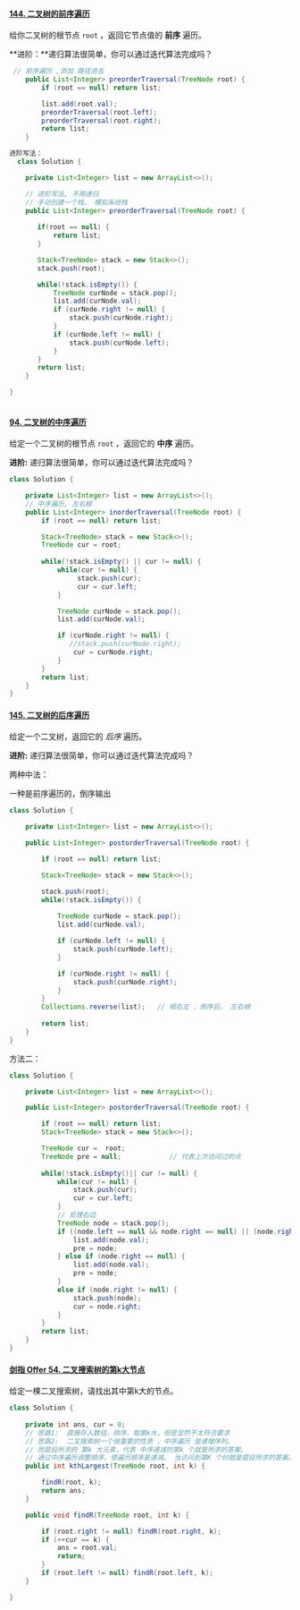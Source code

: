 #### [144. 二叉树的前序遍历](https://leetcode-cn.com/problems/binary-tree-preorder-traversal/)

给你二叉树的根节点 `root` ，返回它节点值的 **前序** 遍历。

**进阶：**递归算法很简单，你可以通过迭代算法完成吗？

```java
 // 前序遍历 ,添加 路径进去
    public List<Integer> preorderTraversal(TreeNode root) {
        if (root == null) return list;

        list.add(root.val);
        preorderTraversal(root.left);
        preorderTraversal(root.right);
        return list;
    }
```





```java
进阶写法：
  class Solution {

    private List<Integer> list = new ArrayList<>();

    // 进阶写法, 不用递归
    // 手动创建一个栈， 模拟系统栈
    public List<Integer> preorderTraversal(TreeNode root) {
       
       if(root == null) {
           return list;
       }

       Stack<TreeNode> stack = new Stack<>();
       stack.push(root);

       while(!stack.isEmpty()) {
           TreeNode curNode = stack.pop();
           list.add(curNode.val);
           if (curNode.right != null) {
               stack.push(curNode.right);
           }
           if (curNode.left != null) {
               stack.push(curNode.left);
           }
       }
       return list;
    }

}
		
```



#### [94. 二叉树的中序遍历](https://leetcode-cn.com/problems/binary-tree-inorder-traversal/)

给定一个二叉树的根节点 `root` ，返回它的 **中序** 遍历。

**进阶:** 递归算法很简单，你可以通过迭代算法完成吗？



```java
class Solution {

    private List<Integer> list = new ArrayList<>();
    // 中序遍历, 左右根
    public List<Integer> inorderTraversal(TreeNode root) {
        if (root == null) return list;

        Stack<TreeNode> stack = new Stack<>();
        TreeNode cur = root;
        
        while(!stack.isEmpty() || cur != null) {
            while(cur != null) {
                 stack.push(cur);
                 cur = cur.left;   
            }

            TreeNode curNode = stack.pop();
            list.add(curNode.val);

            if (curNode.right != null) {
               //stack.push(curNode.right);
                cur = curNode.right;
            }
        }
        return list;
    }
}
```







#### [145. 二叉树的后序遍历](https://leetcode-cn.com/problems/binary-tree-postorder-traversal/)

给定一个二叉树，返回它的 *后序* 遍历。

**进阶:** 递归算法很简单，你可以通过迭代算法完成吗？

两种中法：

一种是前序遍历的，倒序输出

```java
class Solution {

    private List<Integer> list = new ArrayList<>();

    public List<Integer> postorderTraversal(TreeNode root) {

        if (root == null) return list;

        Stack<TreeNode> stack = new Stack<>();

        stack.push(root);
        while(!stack.isEmpty()) {
            
            TreeNode curNode = stack.pop();
            list.add(curNode.val);

            if (curNode.left != null) {
                stack.push(curNode.left);
            }

            if (curNode.right != null) {
                stack.push(curNode.right);
            }
        }
        Collections.reverse(list);   // 根右左 ，倒序后， 左右根
       
        return list;
    }
}
```



方法二：

```java
class Solution {

    private List<Integer> list = new ArrayList<>();

    public List<Integer> postorderTraversal(TreeNode root) {

        if (root == null) return list;
        Stack<TreeNode> stack = new Stack<>();

        TreeNode cur =  root;     
        TreeNode pre = null;			// 代表上次访问过的点
    
        while(!stack.isEmpty()|| cur != null) {
            while(cur != null) {
                stack.push(cur);
                cur = cur.left;
            }  
            // 处理右边
            TreeNode node = stack.pop();
            if ((node.left == null && node.right == null) || (node.right == pre) ){
                list.add(node.val);
                pre = node;
            } else if (node.right == null) {
                list.add(node.val);
                pre = node;
            } 
            else if (node.right != null) {
                stack.push(node);
                cur = node.right;
            }
        }
        return list;
    }
}
```





#### [剑指 Offer 54. 二叉搜索树的第k大节点](https://leetcode-cn.com/problems/er-cha-sou-suo-shu-de-di-kda-jie-dian-lcof/)

给定一棵二叉搜索树，请找出其中第k大的节点。

```java
class Solution {
    
    private int ans, cur = 0;
    // 思路1:  直接存入数组，排序，取第k大，但是显然不太符合要求
    // 思路2:  二叉搜索树一个很重要的性质 ，中序遍历 是递增序列，
    // 而题目所求的 第k 大元素，代表 中序递减的第k 个就是所求的答案。
    // 通过中序遍历调整顺序，使遍历顺序是递减。 当访问到第K 个时就是题目所求的答案。
    public int kthLargest(TreeNode root, int k) {

        findR(root, k);
        return ans;
    }

    public void findR(TreeNode root, int k) {

        if (root.right != null) findR(root.right, k);
        if (++cur == k) {
            ans = root.val;
            return;
        }
        if (root.left != null) findR(root.left, k);
    }

}
```


